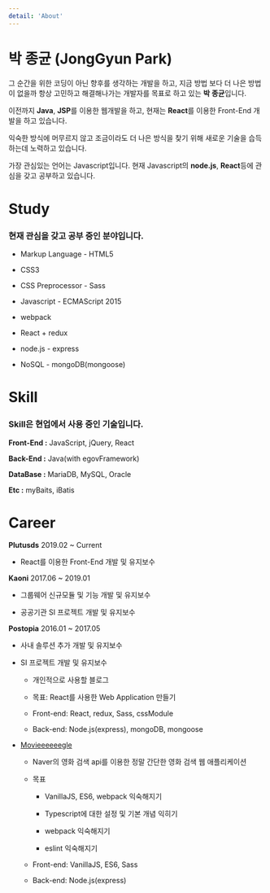 ```yaml
---
detail: 'About'
---
```


# 박 종균 (JongGyun Park)

그 순간을 위한 코딩이 아닌 향후를 생각하는 개발을 하고, 지금 방법 보다 더 나은 방법이 없을까 항상 고민하고 해결해나가는 개발자를 목표로 하고 있는 **박 종균**입니다.

이전까지 **Java**, **JSP**를 이용한 웹개발을 하고, 현재는 **React**를 이용한 Front-End 개발을 하고 있습니다.

익숙한 방식에 머무르지 않고 조금이라도 더 나은 방식을 찾기 위해 새로운 기술을 습득하는데 노력하고 있습니다.

가장 관심있는 언어는 Javascript입니다. 현재 Javascript의 **node.js**, **React**등에 관심을 갖고 공부하고 있습니다.

<!-- patience
laziness -->

# Study

### 현재 관심을 갖고 공부 중인 분야입니다.

- Markup Language - HTML5

- CSS3

- CSS Preprocessor - Sass

- Javascript - ECMAScript 2015

- webpack

* React + redux

* node.js - express

* NoSQL - mongoDB(mongoose)

# Skill

### Skill은 현업에서 사용 중인 기술입니다.

**Front-End :** JavaScript, jQuery, React

**Back-End :** Java(with egovFramework)

**DataBase :** MariaDB, MySQL, Oracle

**Etc :** myBaits, iBatis

# Career

**Plutusds** 2019.02 ~ Current

- React를 이용한 Front-End 개발 및 유지보수

**Kaoni** 2017.06 ~ 2019.01

- 그룹웨어 신규모듈 및 기능 개발 및 유지보수

- 공공기관 SI 프로젝트 개발 및 유지보수

**Postopia** 2016.01 ~ 2017.05

- 사내 솔루션 추가 개발 및 유지보수

- SI 프로젝트 개발 및 유지보수

  <!-- 
  **ION Comunications**(Internship) 2014.08 ~ 2015.02

* SI 프로젝트 개발 -->

# Career Detail

**at Kaoni**

- 그룹웨어 신규 포탈 프로젝트(2018.09 ~ 2018.11) `참여인원: 4명`

  MariaDB, Java를 이용한 REST Api Back-end 개발

  VanillaJS를 이용한 Front-end 개발

- 공공기관 SI 프로젝트(2018.03 ~ 2018.06)

  XML과 Java을 기반으로 타 시스템과 연동 모듈 개발 `참여인원: 3명`

  Java와 JavaScript를 이용한 조직도 트리 커스텀 모듈 개발 `참여인원: 1명`

  기타 고객 요구 프로세스 및 웹페이지 개발 참여 `참여인원: 6명`

- 그룹웨어

  전자결재 모듈 및 기타 모듈의 고객 사이트 유지보수

  - 리딩투자증권 그룹웨어 커스터마이징 및 유지보수

  - 가온아이 자체 그룹웨어 커스터마이징 및 유지보수

  - 료비그룹 그룹웨어 커스터마이징 및 유지보수

  Java와 JavaScript를 이용한 XML 기반의 타사 통합검색엔진 연동 모듈 개발 `참여인원: 1명`

  Java를 바탕으로 MSSQL to MariaDB 전자결재 Migration 모듈 개발(약 100만건의 데이터를 처리) `참여인원: 1명`

  Java의 DirContext를 이용한 Windows 서버의 계층형 데이터베이스 ActiveDirectory의 조직도 연동 모듈 개발 `참여인원: 1명`

  REST Api를 기반으로 하고 Java, JavaScript 그리고 Jui Framework를 이용한 그래프로 보여주는 실시간 Linux 서버 시스템모니터링 모듈 개발 `참여인원: 1명`

**at Postopia**

- SI 프로젝트

  Java와 JavaScript를 이용한 이미지 편집이 가능한 디자인교정시스템 개발 참여 `참여인원: 4명`

- 사내 솔루션 개발 및 유지보수

  Java를 이용한 Migration 모듈 개발 `참여인원: 2명`

  사내 솔루션 유지 보수 및 고객 지원

# Study & Project source

- [jongp-Lab](https://github.com/jonggyun/jongp-lab)

    <!-- - [개발 진행사항 - 블로그내용](https://jongp.me/ready-to-jongplab/) -->

  - 개인적으로 사용할 블로그

  - 목표: React를 사용한 Web Application 만들기

  - Front-end: React, redux, Sass, cssModule

  - Back-end: Node.js(express), mongoDB, mongoose

<!--
* [메모장](https://github.com/jonggyun/memo-app)

  - ios의 메모 애플리캐이션 처럼 간단한 메모를 저장할 수 있는 애플리캐이션

  - 목표: react의 component와 redux의 상태관리를 이해하기

  - Front-end: React, redux, Sass, classname

  - Back-end: Node.js(Koa Framework) -->

- [Movieeeeeegle](https://github.com/jonggyun/movie-search-typescript)

  - Naver의 영화 검색 api를 이용한 정말 간단한 영화 검색 웹 애플리케이션

  - 목표

    - VanillaJS, ES6, webpack 익숙해지기

    - Typescript에 대한 설정 및 기본 개념 익히기

    - webpack 익숙해지기

    - eslint 익숙해지기

  - Front-end: VanillaJS, ES6, Sass

  - Back-end: Node.js(express)
